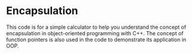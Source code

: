 # Encapsulation
This code is for a simple calculator to help you understand the concept of encapsulation in object-oriented programming with C++.
The concept of function pointers is also used in the code to demonstrate its application in OOP.
